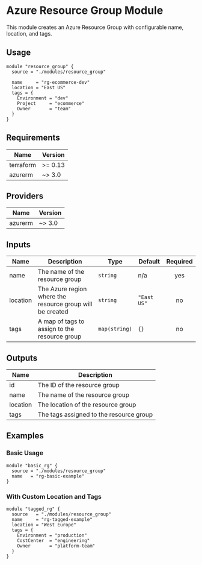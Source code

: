 # Azure Resource Group Module

This module creates an Azure Resource Group with configurable name, location, and tags.

## Usage

```hcl
module "resource_group" {
  source = "./modules/resource_group"
  
  name     = "rg-ecommerce-dev"
  location = "East US"
  tags = {
    Environment = "dev"
    Project     = "ecommerce"
    Owner       = "team"
  }
}
```

## Requirements

| Name | Version |
|------|---------|
| terraform | >= 0.13 |
| azurerm | ~> 3.0 |

## Providers

| Name | Version |
|------|---------|
| azurerm | ~> 3.0 |

## Inputs

| Name | Description | Type | Default | Required |
|------|-------------|------|---------|:--------:|
| name | The name of the resource group | `string` | n/a | yes |
| location | The Azure region where the resource group will be created | `string` | `"East US"` | no |
| tags | A map of tags to assign to the resource group | `map(string)` | `{}` | no |

## Outputs

| Name | Description |
|------|-------------|
| id | The ID of the resource group |
| name | The name of the resource group |
| location | The location of the resource group |
| tags | The tags assigned to the resource group |

## Examples

### Basic Usage
```hcl
module "basic_rg" {
  source = "./modules/resource_group"
  name   = "rg-basic-example"
}
```

### With Custom Location and Tags
```hcl
module "tagged_rg" {
  source   = "./modules/resource_group"
  name     = "rg-tagged-example"
  location = "West Europe"
  tags = {
    Environment = "production"
    CostCenter  = "engineering"
    Owner       = "platform-team"
  }
}
```
